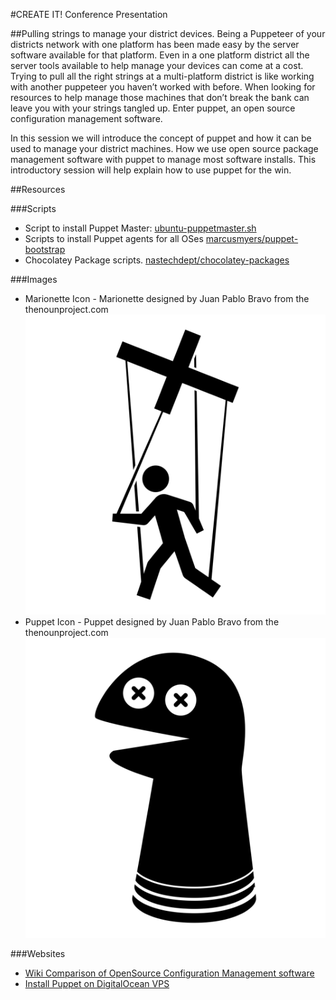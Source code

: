 #CREATE IT! Conference Presentation

##Pulling strings to manage your district devices.
Being a Puppeteer of your districts network with one platform has been made easy by the server software available for that platform. Even in a one platform district all the server tools available to help manage your devices can come at a cost. Trying to pull all the right strings at a multi-platform district is like working with another puppeteer you haven’t worked with before. When looking for resources to help manage those machines that don’t break the bank can leave you with your strings tangled up. Enter puppet, an open source configuration management software.

In this session we will introduce the concept of puppet and how it can be used to manage your district machines. How we use open source package management software with puppet to manage most software installs. This introductory session will help explain how to use puppet for the win.

##Resources

###Scripts
* Script to install Puppet Master: [ubuntu-puppetmaster.sh](https://raw.githubusercontent.com/marcusmyers/puppet-bootstrap/master/ubuntu-puppetmaster.sh)
* Scripts to install Puppet agents for all OSes [marcusmyers/puppet-bootstrap](https://github.com/marcusmyers/puppet-bootstrap)
* Chocolatey Package scripts. [nastechdept/chocolatey-packages](https://bitbucket.org/nastechdept/chocolatey-packages)

###Images
*  Marionette Icon - Marionette designed by Juan Pablo Bravo from the thenounproject.com
![Marionette Icon](/icon_39200/icon_39200.png)
*  Puppet Icon - Puppet designed by Juan Pablo Bravo from the thenounproject.com
![Puppet Icon](/icon_39199/icon_39199.png)

###Websites
* [Wiki Comparison of OpenSource Configuration Management software](http://en.wikipedia.org/wiki/Comparison_of_open-source_configuration_management_software)
* [Install Puppet on DigitalOcean VPS](https://www.digitalocean.com/community/tutorials/how-to-install-puppet-on-a-digitalocean-vps)
